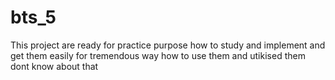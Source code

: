 # bts_5
This project are ready for practice purpose how to study and implement and get them easily for tremendous way
how to use them and utikised them dont know about that
